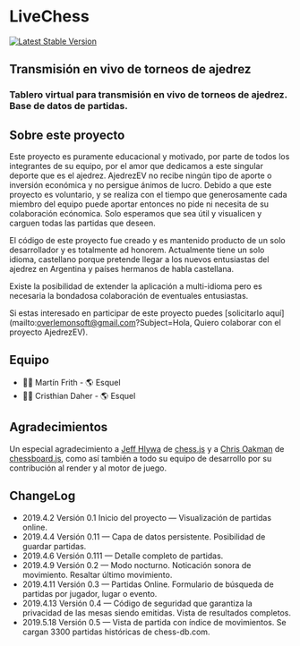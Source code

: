 # LiveChess

[![Latest Stable Version](https://ajedrezenvivo.net/img/knightpawn.png)](https://ajedrezenvivo.net)

## Transmisión en vivo de torneos de ajedrez
### Tablero virtual para transmisión en vivo de torneos de ajedrez. Base de datos de partidas.

## Sobre este proyecto
Este proyecto es puramente educacional y motivado, por parte de todos los integrantes de su equipo, por el amor que dedicamos a este singular deporte que es el ajedrez. AjedrezEV no recibe ningún tipo de aporte o inversión económica y no persigue ánimos de lucro. Debido a que este proyecto es voluntario, y se realiza con el tiempo que generosamente cada miembro del equipo puede aportar entonces no pide ni necesita de su colaboración ecónomica. Solo esperamos que sea útil y visualicen y carguen todas las partidas que deseen.

El código de este proyecto fue creado y es mantenido producto de un solo desarrollador y es totalmente ad honorem. Actualmente tiene un solo idioma, castellano porque pretende llegar a los nuevos entusiastas del ajedrez en Argentina y países hermanos de habla castellana. 

Existe la posibilidad de extender la aplicación a multi-idioma pero es necesaria la bondadosa colaboración de eventuales entusiastas.

Si estas interesado en participar de este proyecto puedes [solicitarlo aquí](mailto:overlemonsoft@gmail.com?Subject=Hola, Quiero colaborar con el proyecto AjedrezEV).

## Equipo
- 👨🏻‍ ‍Martín Frith - 🌎 Esquel
- ‍👨🏻‍ ‍Cristhian Daher - 🌎 Esquel

## Agradecimientos
Un especial agradecimiento a [Jeff Hlywa](https://github.com/jhlywa) de [chess.js](https://github.com/jhlywa/chess.js) y a [Chris Oakman](https://github.com/oakmac) de [chessboard.js](https://github.com/oakmac/chessboardjs), como así también a todo su equipo de desarrollo por su contribución al render y al motor de juego. 

## ChangeLog
- 2019.4.2 Versión 0.1  Inicio del proyecto — Visualización de partidas online.
- 2019.4.4 Versión 0.11 — Capa de datos persistente. Posibilidad de guardar partidas.
- 2019.4.6 Versión 0.111 — Detalle completo de partidas.
- 2019.4.9 Versión 0.2 — Modo nocturno. Noticación sonora de movimiento. Resaltar último movimiento.
- 2019.4.11 Versión 0.3 — Partidas Online. Formulario de búsqueda de partidas por jugador, lugar o evento.
- 2019.4.13 Versión 0.4 — Código de seguridad que garantiza la privacidad de las mesas siendo emitidas. Vista de resultados completos.
- 2019.5.18 Versión 0.5 — Vista de partida con índice de movimientos. Se cargan 3300 partidas históricas de chess-db.com.
